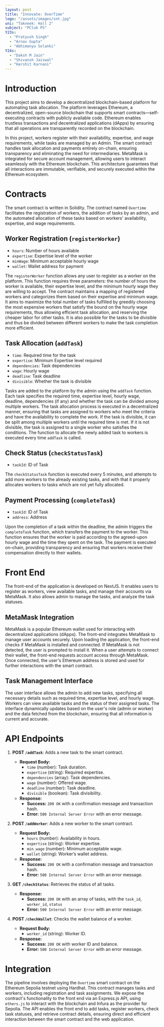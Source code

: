 ```yaml
---
layout: post
title: "Innovate: OverTime"
logo: "/assets/images/snt.jpg"
uni: "Takneek: Hall 2"
subject: "PClub PS"
Y23s:
  - "Pratyush Singh"
  - "Arnav Gupta"
  - "Abhimanyu Solanki"
Y24s:
  - "Daksh M Jain"
  - "Shivansh Jaiswal"
  - "Harshit Karnani"
---
```


# Introduction
This project aims to develop a decentralized blockchain-based platform for automating task allocation. The platform leverages Ethereum, a decentralized, open-source blockchain that supports smart contracts—self-executing contracts with publicly available code. Ethereum enables trustless transactions and decentralized applications (dApps) by ensuring that all operations are transparently recorded on the blockchain.

In this project, workers register with their availability, expertise, and wage requirements, while tasks are managed by an Admin. The smart contract handles task allocation and payments entirely on-chain, ensuring transparency and eliminating the need for intermediaries. MetaMask is integrated for secure account management, allowing users to interact seamlessly with the Ethereum blockchain. This architecture guarantees that all interactions are immutable, verifiable, and securely executed within the Ethereum ecosystem.

# Contracts
The smart contract is written in Solidity. The contract named `Overtime` facilitates the registration of workers, the addition of tasks by an admin, and the automated allocation of these tasks based on workers' availability, expertise, and wage requirements.

## Worker Registration (`registerWorker`)
- `hours`: Number of hours available
- `expertise`: Expertise level of the worker
- `minWage`: Minimum acceptable hourly wage
- `wallet`: Wallet address for payment

The `registerWorker` function allows any user to register as a worker on the platform. This function requires three parameters: the number of hours the worker is available, their expertise level, and the minimum hourly wage they are willing to accept. The contract maintains a mapping of registered workers and categorizes them based on their expertise and minimum wage. It aims to maximize the total number of tasks fulfilled by greedily choosing the most expensive workers that satisfy the bound on the hourly wage requirements, thus allowing efficient task allocation, and reserving the cheaper labor for other tasks. It is also possible for the tasks to be divisible and thus be divided between different workers to make the task completion more efficient.

## Task Allocation (`addTask`)
- `time`: Required time for the task
- `expertise`: Minimum Expertise level required
- `dependencies`: Task dependencies
- `wage`: Hourly wage
- `deadline`: Task deadline
- `divisible`: Whether the task is divisible

Tasks are added to the platform by the admin using the `addTask` function. Each task specifies the required time, expertise level, hourly wage, deadline, dependencies (if any) and whether the task can be divided among multiple workers. The task allocation process is executed in a decentralized manner, ensuring that tasks are assigned to workers who meet the criteria and have the availability to complete the work. If the task is divisible, it can be split among multiple workers until the required time is met. If it is not divisible, the task is assigned to a single worker who satisfies the conditions. The function to allocate the newly added task to workers is executed every time `addTask` is called.

## Check Status (`checkStatusTask`)
- `taskId`: ID of Task

The `checkStatusTask` function is executed every 5 minutes, and attempts to add more workers to the already existing tasks, and with that it properly allocates workers to tasks which are not yet fully allocated.

## Payment Processing (`completeTask`)
- `taskId`: ID of Task
- `address`: Address

Upon the completion of a task within the deadline, the admin triggers the `completeTask` function, which transfers the payment to the worker. This function ensures that the worker is paid according to the agreed-upon hourly wage and the time they spent on the task. The payment is executed on-chain, providing transparency and ensuring that workers receive their compensation directly to their wallets.

# Front End
The front-end of the application is developed on NextJS. It enables users to register as workers, view available tasks, and manage their accounts via MetaMask. It also allows admin to manage the tasks, and analyze the task statuses.

## MetaMask Integration
MetaMask is a popular Ethereum wallet used for interacting with decentralized applications (dApps). The front-end integrates MetaMask to manage user accounts securely. Upon loading the application, the front-end checks if MetaMask is installed and connected. If MetaMask is not detected, the user is prompted to install it. When a user attempts to connect their wallet, the front-end requests account access through MetaMask. Once connected, the user's Ethereum address is stored and used for further interactions with the smart contract.

## Task Management Interface
The user interface allows the admin to add new tasks, specifying all necessary details such as required time, expertise level, and hourly wage. Workers can view available tasks and the status of their assigned tasks. The interface dynamically updates based on the user's role (admin or worker) and the data fetched from the blockchain, ensuring that all information is current and accurate.

# API Endpoints

1. **POST `/addTask`**: Adds a new task to the smart contract.
   - **Request Body:**
     - `time` (number): Task duration.
     - `expertise` (string): Required expertise.
     - `dependencies` (array): Task dependencies.
     - `wage` (number): Offered wage.
     - `deadline` (number): Task deadline.
     - `divisible` (boolean): Task divisibility.
   - **Response:**
     - **Success:** `200 OK` with a confirmation message and transaction hash.
     - **Error:** `500 Internal Server Error` with an error message.

2. **POST `/addWorker`**: Adds a new worker to the smart contract.
   - **Request Body:**
     - `hours` (number): Availability in hours.
     - `expertise` (string): Worker expertise.
     - `min_wage` (number): Minimum acceptable wage.
     - `wallet` (string): Worker’s wallet address.
   - **Response:**
     - **Success:** `200 OK` with a confirmation message and transaction hash.
     - **Error:** `500 Internal Server Error` with an error message.

3. **GET `/checkStatus`**: Retrieves the status of all tasks.
   - **Response:**
     - **Success:** `200 OK` with an array of tasks, with the `task_id`, `worker_id`, `status`
     - **Error:** `500 Internal Server Error` with an error message.

4. **POST `/checkWallet`**: Checks the wallet balance of a worker.
   - **Request Body:**
     - `worker_id` (string): Worker ID.
   - **Response:**
     - **Success:** `200 OK` with worker ID and balance.
     - **Error:** `500 Internal Server Error` with an error message.

# Integration
The pipeline involves deploying the `Overtime` smart contract on the Ethereum Sepolia testnet using Hardhat. This contract manages tasks and workers, including registration and task assignments. We expose the contract's functionality to the front end via an Express.js API, using `ethers.js` to interact with the blockchain and Infura as the provider for Sepolia. The API enables the front end to add tasks, register workers, check task statuses, and retrieve contract details, ensuring direct and efficient interaction between the smart contract and the web application.
